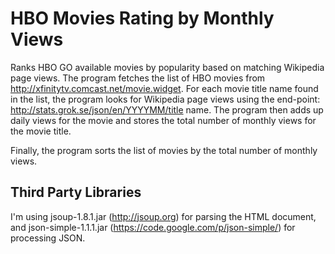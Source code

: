 # HBO Movies Rating by Monthly Views
Ranks HBO GO available movies by popularity based on matching Wikipedia page views. The program fetches the list of HBO movies from http://xfinitytv.comcast.net/movie.widget. For each movie title name found in the list, the program looks for Wikipedia page views using the end-point: http://stats.grok.se/json/en/YYYYMM/title name. The program then adds up daily views for the movie and stores the total number of monthly views for the movie title.

Finally, the program sorts the list of movies by the total number of monthly views.

## Third Party Libraries
I'm using jsoup-1.8.1.jar (http://jsoup.org) for parsing the HTML document, and json-simple-1.1.1.jar (https://code.google.com/p/json-simple/) for processing JSON.